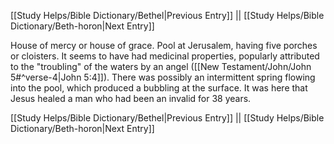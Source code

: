 [[Study Helps/Bible Dictionary/Bethel|Previous Entry]]  ||  [[Study Helps/Bible Dictionary/Beth-horon|Next Entry]]

 House of mercy or house of grace. Pool at Jerusalem, having five porches or cloisters. It seems to have had medicinal properties, popularly attributed to the "troubling" of the waters by an angel ([[New Testament/John/John 5#^verse-4|John 5:4]]). There was possibly an intermittent spring flowing into the pool, which produced a bubbling at the surface. It was here that Jesus healed a man who had been an invalid for 38 years.

[[Study Helps/Bible Dictionary/Bethel|Previous Entry]]  ||  [[Study Helps/Bible Dictionary/Beth-horon|Next Entry]]